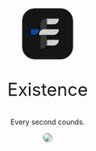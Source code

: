
<p align="center">
<p align="center"><img src="https://github.com/XExistence/.github/blob/main/profile/assets/org_logo.png" width="100" style="border: 1px solid gray;border-radius: 25px;"></p>
  <p align="center" style="font-size:35px">Existence</p>
  <p align="center">Every second counds.</p>
</p>

<p align="center"><img src="assets/apps.png" width="1020" style="border: 1px solid gray;
  border-radius: 25px;"></p>
</p>



<!--
**Here are some ideas to get you started:**
🙋‍♀️ A short introduction - what is your organization all about?
🌈 Contribution guidelines - how can the community get involved?
👩‍💻 Useful resources - where can the community find your docs? Is there anything else the community should know?
🍿 Fun facts - what does your team eat for breakfast?
🧙 Remember, you can do mighty things with the power of [Markdown](https://docs.github.com/github/writing-on-github/getting-started-with-writing-and-formatting-on-github/basic-writing-and-formatting-syntax)
-->

